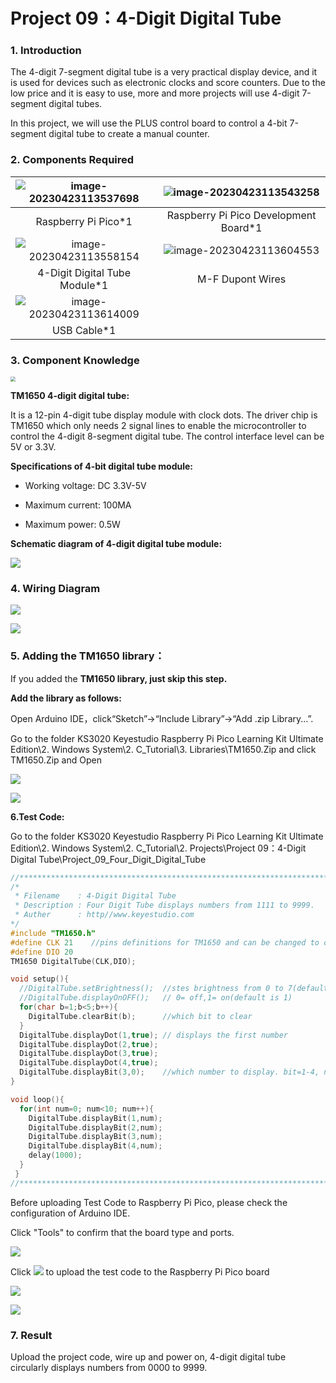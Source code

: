 # Project 09：4-Digit Digital Tube

### **1. Introduction**

The 4-digit 7-segment digital tube is a very practical display device, and it is used for devices such as electronic clocks and score counters. Due to the low price and it is easy to use, more and more projects will use 4-digit 7-segment digital tubes. 

In this project, we will use the PLUS control board to control a 4-bit 7-segment digital tube to create a manual counter.



### **2. Components Required**

| ![image-20230423113537698](media/image-20230423113537698.png) | ![image-20230423113543258](media/image-20230423113543258.png) |
| :----------------------------------------------------------: | :----------------------------------------------------------: |
|                     Raspberry Pi Pico*1                      |            Raspberry Pi Pico Development Board*1             |
| ![image-20230423113558154](media/image-20230423113558154.png) | ![image-20230423113604553](media/image-20230423113604553.png) |
|                4-Digit Digital Tube Module*1                 |                       M-F Dupont Wires                       |
| ![image-20230423113614009](media/image-20230423113614009.png) |                                                              |
|                         USB Cable*1                          |                                                              |



### **3. Component Knowledge**

<img src="/media/723dc2c4078b7d3f84b7f1ae76edbabe.png" style="zoom: 50%;" />

**TM1650 4-digit digital tube:** 

It is a 12-pin 4-digit tube display module with clock dots. The driver chip is TM1650 which only needs 2 signal lines to enable the microcontroller to control the 4-digit 8-segment digital tube. The control interface level can be 5V or 3.3V.

**Specifications of 4-bit digital tube module:**

- Working voltage: DC 3.3V-5V

- Maximum current: 100MA

- Maximum power: 0.5W


**Schematic diagram of 4-digit digital tube module:**

![](/media/5f400887c90fc00098a3e77beca656ef.png)

### **4. Wiring Diagram**

![](/media/80f5738cf821288fff6ba0aba11fc453.png)

![](/media/39b708e69b2fb10057b71fe2321584b2.png)

### **5. Adding the TM1650 library：**

If you added the **TM1650 library, just skip this step.**

**Add the library as follows:**

Open Arduino IDE，click“Sketch”→“Include Library”→“Add .zip Library...”. 

Go to the folder KS3020 Keyestudio Raspberry Pi Pico Learning Kit Ultimate Edition\2. Windows  System\2. C_Tutorial\3. Libraries\TM1650.Zip and click TM1650.Zip and Open

![](/media/86b7835c0f2a2acf84e5da36d0175873.png)

![](/media/7d0985ab226d011bf4178956b2e5c3de.png)

**6.Test Code:**

Go to the folder KS3020 Keyestudio Raspberry Pi Pico Learning Kit Ultimate Edition\2. Windows  System\2. C_Tutorial\2. Projects\Project 09：4-Digit Digital Tube\Project_09_Four_Digit_Digital_Tube

```c
//**********************************************************************
/* 
 * Filename    : 4-Digit Digital Tube
 * Description : Four Digit Tube displays numbers from 1111 to 9999.
 * Auther      : http//www.keyestudio.com
*/
#include "TM1650.h"
#define CLK 21    //pins definitions for TM1650 and can be changed to other ports 
#define DIO 20
TM1650 DigitalTube(CLK,DIO);

void setup(){
  //DigitalTube.setBrightness();  //stes brightness from 0 to 7(default is 2)
  //DigitalTube.displayOnOFF();   // 0= off,1= on(default is 1)
  for(char b=1;b<5;b++){
    DigitalTube.clearBit(b);      //which bit to clear
  }
  DigitalTube.displayDot(1,true); // displays the first number
  DigitalTube.displayDot(2,true);
  DigitalTube.displayDot(3,true);
  DigitalTube.displayDot(4,true);
  DigitalTube.displayBit(3,0);    //which number to display. bit=1-4, number=0-9
}

void loop(){
  for(int num=0; num<10; num++){
    DigitalTube.displayBit(1,num);
    DigitalTube.displayBit(2,num);
    DigitalTube.displayBit(3,num);
    DigitalTube.displayBit(4,num);
    delay(1000);
  }  
 }
//*****************************************************************************
```


Before uploading Test Code to Raspberry Pi Pico, please check the configuration of Arduino IDE.

Click "Tools" to confirm that the board type and ports.

![](/media/70124ca783d5a47c96cd2d9b7935790b.png)

Click ![](/media/b0d41283bf5ae66d2d5ab45db15331ba.png) to upload the test code to the Raspberry Pi Pico board

![](/media/e81624103dfac7ea400e2c6e364f6d21.png)

![](/media/bbaa6a71cfba7e57b2bab852f09a275b.png)

### **7. Result**

Upload the project code, wire up and power on, 4-digit digital tube circularly displays numbers from 0000 to 9999.
